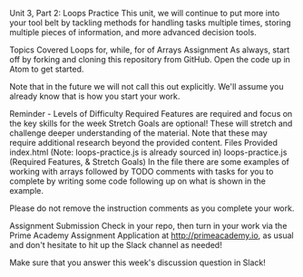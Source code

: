 Unit 3, Part 2: Loops Practice
This unit, we will continue to put more into your tool belt by tackling methods for handling tasks multiple times, storing multiple pieces of information, and more advanced decision tools.

Topics Covered
Loops for, while, for of
Arrays
Assignment
As always, start off by forking and cloning this repository from GitHub. Open the code up in Atom to get started.

Note that in the future we will not call this out explicitly. We'll assume you already know that is how you start your work.

Reminder - Levels of Difficulty
Required Features are required and focus on the key skills for the week
Stretch Goals are optional!
These will stretch and challenge deeper understanding of the material.
Note that these may require additional research beyond the provided content.
Files Provided
index.html (Note: loops-practice.js is already sourced in)
loops-practice.js (Required Features, & Stretch Goals)
In the file there are some examples of working with arrays followed by TODO comments with tasks for you to complete by writing some code following up on what is shown in the example.

Please do not remove the instruction comments as you complete your work.

Assignment Submission
Check in your repo, then turn in your work via the Prime Academy Assignment Application at http://primeacademy.io, as usual and don't hesitate to hit up the Slack channel as needed!

Make sure that you answer this week's discussion question in Slack!